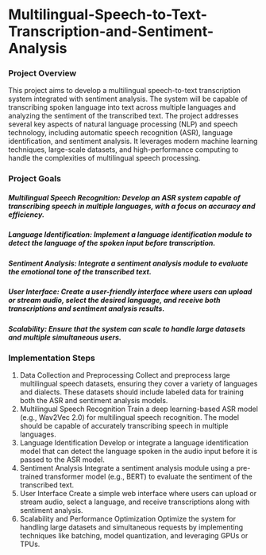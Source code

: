 # Multilingual-Speech-to-Text-Transcription-and-Sentiment-Analysis

### Project Overview
This project aims to develop a multilingual speech-to-text transcription system integrated with sentiment analysis. The system will be capable of transcribing spoken language into text across multiple languages and analyzing the sentiment of the transcribed text. The project addresses several key aspects of natural language processing (NLP) and speech technology, including automatic speech recognition (ASR), language identification, and sentiment analysis. It leverages modern machine learning techniques, large-scale datasets, and high-performance computing to handle the complexities of multilingual speech processing.

### Project Goals
##### Multilingual Speech Recognition: Develop an ASR system capable of transcribing speech in multiple languages, with a focus on accuracy and efficiency.
##### Language Identification: Implement a language identification module to detect the language of the spoken input before transcription.
##### Sentiment Analysis: Integrate a sentiment analysis module to evaluate the emotional tone of the transcribed text.
##### User Interface: Create a user-friendly interface where users can upload or stream audio, select the desired language, and receive both transcriptions and sentiment analysis results.
##### Scalability: Ensure that the system can scale to handle large datasets and multiple simultaneous users.

### Implementation Steps
1. Data Collection and Preprocessing
Collect and preprocess large multilingual speech datasets, ensuring they cover a variety of languages and dialects. These datasets should include labeled data for training both the ASR and sentiment analysis models.
2. Multilingual Speech Recognition
Train a deep learning-based ASR model (e.g., Wav2Vec 2.0) for multilingual speech recognition. The model should be capable of accurately transcribing speech in multiple languages.
3. Language Identification
Develop or integrate a language identification model that can detect the language spoken in the audio input before it is passed to the ASR model.
4. Sentiment Analysis
Integrate a sentiment analysis module using a pre-trained transformer model (e.g., BERT) to evaluate the sentiment of the transcribed text.
5. User Interface
Create a simple web interface where users can upload or stream audio, select a language, and receive transcriptions along with sentiment analysis.
6. Scalability and Performance Optimization
Optimize the system for handling large datasets and simultaneous requests by implementing techniques like batching, model quantization, and leveraging GPUs or TPUs.
